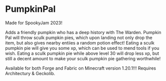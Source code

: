 # PumpkinPal
Made for SpookyJam 2023!

Adds a friendly pumpkin who has a deep history with The Warden. Pumpkin Pal will throw sculk pumpkin pies, which upon landing not only drop the item, but also gives nearby entiies a random potion effect! Eating a sculk pumpkin pie will give you some xp, which can be used to mend tools if you wish. Eating a sculk pumpkin pie while above level 30 will drop less xp, but still a decent amount to make your sculk pumpkin pie gathering worthwhile!

Available for both Forge and Fabric on Minecraft version 1.20.1!!!
Requires Architectury & Geckolib.

